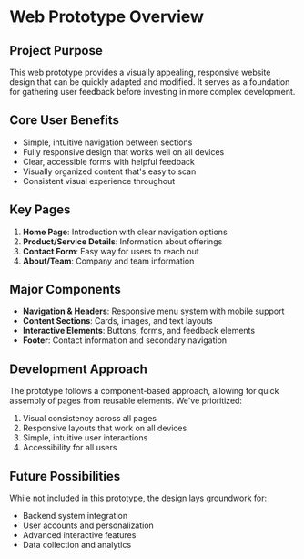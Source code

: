 # Web Prototype Overview

## Project Purpose
This web prototype provides a visually appealing, responsive website design that can be quickly adapted and modified. It serves as a foundation for gathering user feedback before investing in more complex development.

## Core User Benefits
- Simple, intuitive navigation between sections
- Fully responsive design that works well on all devices
- Clear, accessible forms with helpful feedback
- Visually organized content that's easy to scan
- Consistent visual experience throughout

## Key Pages
1. **Home Page**: Introduction with clear navigation options
2. **Product/Service Details**: Information about offerings
3. **Contact Form**: Easy way for users to reach out
4. **About/Team**: Company and team information

## Major Components
- **Navigation & Headers**: Responsive menu system with mobile support
- **Content Sections**: Cards, images, and text layouts
- **Interactive Elements**: Buttons, forms, and feedback elements
- **Footer**: Contact information and secondary navigation

## Development Approach
The prototype follows a component-based approach, allowing for quick assembly of pages from reusable elements. We've prioritized:

1. Visual consistency across all pages
2. Responsive layouts that work on all devices
3. Simple, intuitive user interactions
4. Accessibility for all users

## Future Possibilities
While not included in this prototype, the design lays groundwork for:
- Backend system integration
- User accounts and personalization
- Advanced interactive features
- Data collection and analytics 